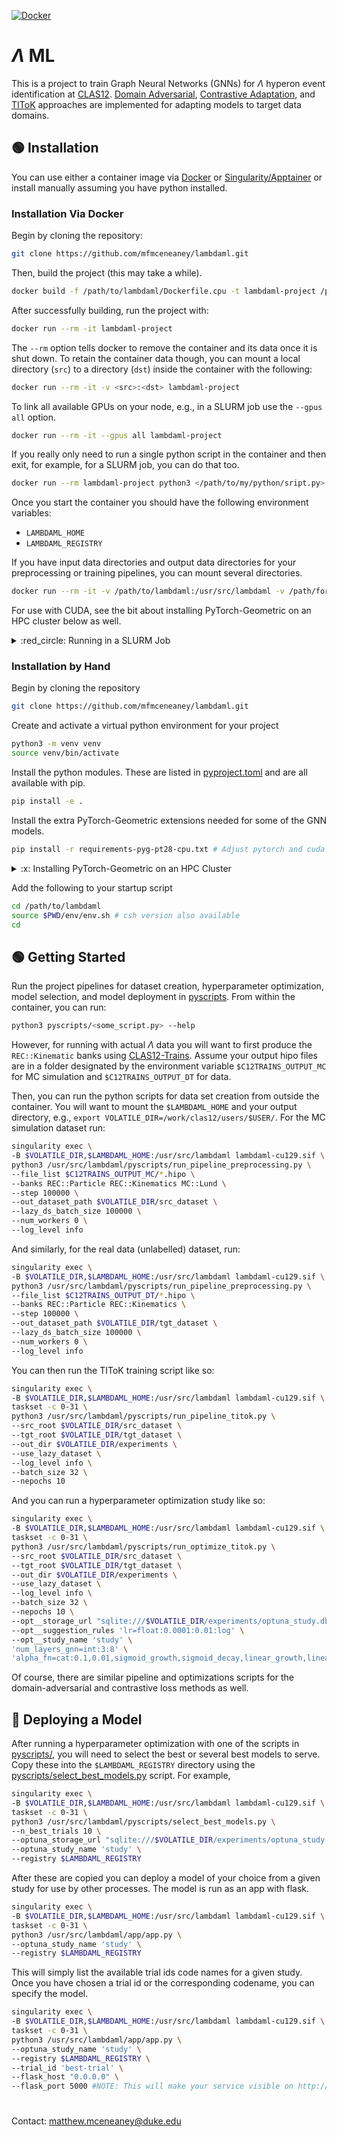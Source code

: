 [![Docker](https://github.com/mfmceneaney/lambdaml/actions/workflows/docker-image.yml/badge.svg)](https://github.com/mfmceneaney/lambdaml/actions/workflows/docker-image.yml)

# $\Lambda$ ML

This is a project to train Graph Neural Networks (GNNs) for $\Lambda$ hyperon event identification at [CLAS12](https://www.jlab.org/physics/hall-b/clas12).
[Domain Adversarial](https://arxiv.org/abs/1505.07818), [Contrastive Adaptation](http://arxiv.org/abs/1901.00976), and [TIToK](https://www.sciencedirect.com/science/article/pii/S0893608023002137) approaches are implemented for adapting models to target data domains.

## :green_circle: Installation

You can use either a container image via [Docker](https://www.docker.com) or [Singularity/Apptainer](https://github.com/apptainer/apptainer) or install manually assuming you have python installed.

### Installation Via Docker

Begin by cloning the repository:
```bash
git clone https://github.com/mfmceneaney/lambdaml.git
```

Then, build the project (this may take a while).
```bash
docker build -f /path/to/lambdaml/Dockerfile.cpu -t lambdaml-project /path/to/lambdaml #Note: There is also a cuda Dockerfile.
```
After successfully building, run the project with:
```bash
docker run --rm -it lambdaml-project
```
The `--rm` option tells docker to remove the container and its data once it is shut down.
To retain the container data though, you can mount a local directory (`src`) to a directory (`dst`)
inside the container with the following:
```bash
docker run --rm -it -v <src>:<dst> lambdaml-project
```
To link all available GPUs on your node, e.g., in a SLURM job use the `--gpus all` option.
```bash
docker run --rm -it --gpus all lambdaml-project
```
If you really only need to run a single python script in the container and then exit, for example, for a SLURM job, you can do that too.
```bash
docker run --rm lambdaml-project python3 </path/to/my/python/sript.py>
```
Once you start the container you should have the following environment variables:
- `LAMBDAML_HOME`
- `LAMBDAML_REGISTRY`

If you have input data directories and output data directories for your preprocessing or training pipelines, you can mount several directories.
```bash
docker run --rm -it -v /path/to/lambdaml:/usr/src/lambdaml -v /path/for/input/files:/data -v /path/for/out/files:/out lambdaml-project-cu129
```
For use with CUDA, see the bit about installing PyTorch-Geometric on an HPC cluster below as well.

<details>
<summary>:red_circle: Running in a SLURM Job</summary>

It is very hard to access the different volumes of a HPC cluster from Docker, so use singularity instead.
Download the PyTorch-Geometric packages and copy them to `/path/to/lambdaml/pyg_packages`. Then, build the container with
```bash
singularity build lambdaml-cu129.sif Singularity.def.cu129
```
Then run the container, binding to some volumes on your cluster, with
```bash
singularity exec -B /volatile,/path/to/lambdaml:/usr/src/lambdaml lambdaml-cu129.sif bash
```
Or, if you just need to run a python script within the container
```bash
singularity exec -B /volatile,/path/to/lambdaml:/usr/src/lambdaml lambdaml-cu129.sif python3 /usr/src/lambdaml/pyscripts/<SCRIPT>.py --help
```
Also, when running t-SNE latent space visualization on HPC, you may get the following error due to the fact that you can have many more cores available than the precompiled allowed numbers for OpenBLAS libraries used in numpy and torch.
```bash
OpenBLAS warning: precompiled NUM_THREADS exceeded, adding auxiliary array for thread metadata.
To avoid this warning, please rebuild your copy of OpenBLAS with a larger NUM_THREADS setting or set the environment variable OPENBLAS_NUM_THREADS to 64 or lower
BLAS : Bad memory unallocation! : 640 0x7ef44e000000
BLAS : Bad memory unallocation! : 640 0x7ef450000000
BLAS : Bad memory unallocation! : 640 0x7ef3d2000000
BLAS : Bad memory unallocation! : 640 0x7ef3c0000000
Segmentation fault (core dumped)
```
To prevent this you can either `export OPENBLAS_NUM_THREADS=64` or restrict the cores visible to the singularity image with the option `taskset -c 0-31`.
```bash
singularity exec -B /volatile,/path/to/lambdaml:/usr/src/lambdaml lambdaml-cu129.sif taskset -c 0-31 python3 /usr/src/lambdaml/pyscripts/<SCRIPT>.py --help
```

</details>

### Installation by Hand

Begin by cloning the repository
```bash
git clone https://github.com/mfmceneaney/lambdaml.git
```
Create and activate a virtual python environment for your project
```bash
python3 -m venv venv
source venv/bin/activate
```

Install the python modules.  These are listed in [pyproject.toml](pyproject.toml) and are all available with pip.
```bash
pip install -e .
```

Install the extra PyTorch-Geometric extensions needed for some of the GNN models.
```bash
pip install -r requirements-pyg-pt28-cpu.txt # Adjust pytorch and cuda version as needed.
```

<details>
<summary>:x: Installing PyTorch-Geometric on an HPC Cluster</summary>

Follow the installation instructions on the [PyTorch Geometric Documentation](https://pytorch-geometric.readthedocs.io/en/latest/notes/installation.html).

If you are on *Ifarm* or another HPC cluster with a firewall, you will probably get an error like this:
```
WARNING: Retrying (Retry(total=1, connect=None, read=None, redirect=None, status=None)) after connection broken by 'ProtocolError('Connection aborted.', ConnectionResetError(104, 'Connection reset by peer'))': /wheels/repo.html
ERROR: Could not find a version that satisfies the requirement pyg-lib (from versions: none)
ERROR: No matching distribution found for pyg-lib
```
In this case, try downloading locally whatever distribution you need from the repo link posted on the installation page for installing with pip.  This will look like `https://data.pyg.org/whl/torch-${TORCH_VERSION}+${CUDA_VERSION}.html`.
Then transfer the downloaded distribution (e.g. with scp or rsync) to ifarm.

In your virtual environment you can now install from the local path:
```
pip install pyg-lib torch-scatter torch-sparse torch-cluster torch-spline-conv torch-geometric -f /path/to/distribution/you/just/uploaded
```

For your convenience put your packages in some directory `/path/to/packages` and use the CUDA docker file to install from this path.  You will need to mount the directory to `/pyg_packages` for the build to succeed.
```bash
docker build -v /path/to/packages:/pyg_packages -f /path/to/lambdaml/Dockerfile.cu129 -t lambdaml-project /path/to/lambdaml
```
</details>

Add the following to your startup script
```bash
cd /path/to/lambdaml
source $PWD/env/env.sh # csh version also available
cd
```

## :green_circle: Getting Started
Run the project pipelines for dataset creation, hyperparameter optimization, model selection, and model deployment in [pyscripts](pyscripts/).  From within the container, you can run:
```bash
python3 pyscripts/<some_script.py> --help
```

However, for running with actual $\Lambda$ data you will want to first produce the `REC::Kinematic` banks using [CLAS12-Trains](https://github.com/mfmceneaney/CLAS12-Trains).  Assume your output hipo files are in a folder designated by the environment variable `$C12TRAINS_OUTPUT_MC` for MC simulation and `$C12TRAINS_OUTPUT_DT` for data.

Then, you can run the python scripts for data set creation from outside the container.  You will want to mount the `$LAMBDAML_HOME` and your output directory, e.g., `export VOLATILE_DIR=/work/clas12/users/$USER/`.  For the MC simulation dataset run:
```bash
singularity exec \
-B $VOLATILE_DIR,$LAMBDAML_HOME:/usr/src/lambdaml lambdaml-cu129.sif \
python3 /usr/src/lambdaml/pyscripts/run_pipeline_preprocessing.py \
--file_list $C12TRAINS_OUTPUT_MC/*.hipo \
--banks REC::Particle REC::Kinematics MC::Lund \
--step 100000 \
--out_dataset_path $VOLATILE_DIR/src_dataset \
--lazy_ds_batch_size 100000 \
--num_workers 0 \
--log_level info
```

And similarly, for the real data (unlabelled) dataset, run:
```bash
singularity exec \
-B $VOLATILE_DIR,$LAMBDAML_HOME:/usr/src/lambdaml lambdaml-cu129.sif \
python3 /usr/src/lambdaml/pyscripts/run_pipeline_preprocessing.py \
--file_list $C12TRAINS_OUTPUT_DT/*.hipo \
--banks REC::Particle REC::Kinematics \
--step 100000 \
--out_dataset_path $VOLATILE_DIR/tgt_dataset \
--lazy_ds_batch_size 100000 \
--num_workers 0 \
--log_level info
```

You can then run the TIToK training script like so:
```bash
singularity exec \
-B $VOLATILE_DIR,$LAMBDAML_HOME:/usr/src/lambdaml lambdaml-cu129.sif \
taskset -c 0-31 \
python3 /usr/src/lambdaml/pyscripts/run_pipeline_titok.py \
--src_root $VOLATILE_DIR/src_dataset \
--tgt_root $VOLATILE_DIR/tgt_dataset \
--out_dir $VOLATILE_DIR/experiments \
--use_lazy_dataset \
--log_level info \
--batch_size 32 \
--nepochs 10
```

And you can run a hyperparameter optimization study like so:
```bash
singularity exec \
-B $VOLATILE_DIR,$LAMBDAML_HOME:/usr/src/lambdaml lambdaml-cu129.sif \
taskset -c 0-31 \
python3 /usr/src/lambdaml/pyscripts/run_optimize_titok.py \
--src_root $VOLATILE_DIR/src_dataset \
--tgt_root $VOLATILE_DIR/tgt_dataset \
--out_dir $VOLATILE_DIR/experiments \
--use_lazy_dataset \
--log_level info \
--batch_size 32 \
--nepochs 10 \
--opt__storage_url "sqlite:///$VOLATILE_DIR/experiments/optuna_study.db" \
--opt__suggestion_rules 'lr=float:0.0001:0.01:log' \
--opt__study_name 'study' \
'num_layers_gnn=int:3:8' \
'alpha_fn=cat:0.1,0.01,sigmoid_growth,sigmoid_decay,linear_growth,linear_decay'
```

Of course, there are similar pipeline and optimizations scripts for the domain-adversarial and contrastive loss methods as well.

## :rocket: Deploying a Model
After running a hyperparameter optimization with one of the scripts in [pyscripts/](pyscripts/),
you will need to select the best or several best models to serve.  Copy these into the `$LAMBDAML_REGISTRY` directory using the [pyscripts/select_best_models.py](pyscripts/select_best_models.py) script.  For example,
```bash
singularity exec \
-B $VOLATILE_DIR,$LAMBDAML_HOME:/usr/src/lambdaml lambdaml-cu129.sif \
taskset -c 0-31 \
python3 /usr/src/lambdaml/pyscripts/select_best_models.py \
--n_best_trials 10 \
--optuna_storage_url "sqlite:///$VOLATILE_DIR/experiments/optuna_study.db" \
--optuna_study_name 'study' \
--registry $LAMBDAML_REGISTRY
```

After these are copied you can deploy a model of your choice from a given study for use by other processes.  The model is run as an app with flask.
```bash
singularity exec \
-B $VOLATILE_DIR,$LAMBDAML_HOME:/usr/src/lambdaml lambdaml-cu129.sif \
taskset -c 0-31 \
python3 /usr/src/lambdaml/app/app.py \
--optuna_study_name 'study' \
--registry $LAMBDAML_REGISTRY
```
This will simply list the available trial ids code names for a given study.  Once you have chosen a trial id or the corresponding codename, you can specify the model.
```bash
singularity exec \
-B $VOLATILE_DIR,$LAMBDAML_HOME:/usr/src/lambdaml lambdaml-cu129.sif \
taskset -c 0-31 \
python3 /usr/src/lambdaml/app/app.py \
--optuna_study_name 'study' \
--registry $LAMBDAML_REGISTRY \
--trial_id 'best-trial' \
--flask_host "0.0.0.0" \
--flask_port 5000 #NOTE: This will make your service visible on http://localhost:5000
```

#

Contact: matthew.mceneaney@duke.edu
